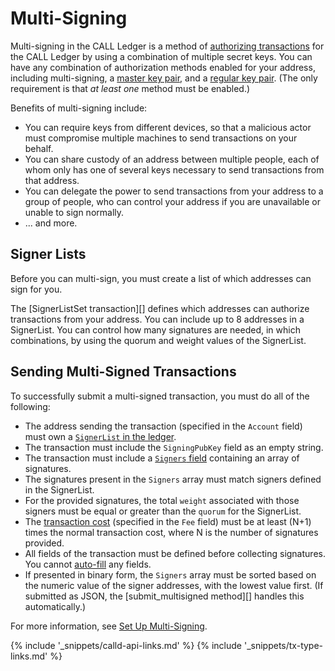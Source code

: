 # Multi-Signing

Multi-signing in the CALL Ledger is a method of [authorizing transactions](transaction-basics.html#authorizing-transactions) for the CALL Ledger by using a combination of multiple secret keys. You can have any combination of authorization methods enabled for your address, including multi-signing, a [master key pair](cryptographic-keys.html#master-key-pair), and a [regular key pair](cryptographic-keys.html#regular-key-pair). (The only requirement is that _at least one_ method must be enabled.)

Benefits of multi-signing include:

* You can require keys from different devices, so that a malicious actor must compromise multiple machines to send transactions on your behalf.
* You can share custody of an address between multiple people, each of whom only has one of several keys necessary to send transactions from that address.
* You can delegate the power to send transactions from your address to a group of people, who can control your address if you are unavailable or unable to sign normally.
* ... and more.

## Signer Lists

Before you can multi-sign, you must create a list of which addresses can sign for you.

The [SignerListSet transaction][] defines which addresses can authorize transactions from your address. You can include up to 8 addresses in a SignerList. You can control how many signatures are needed, in which combinations, by using the quorum and weight values of the SignerList.

## Sending Multi-Signed Transactions

To successfully submit a multi-signed transaction, you must do all of the following:

* The address sending the transaction (specified in the `Account` field) must own a [`SignerList` in the ledger](signerlist.html).
* The transaction must include the `SigningPubKey` field as an empty string.
* The transaction must include a [`Signers` field](transaction-common-fields.html#signers-field) containing an array of signatures.
* The signatures present in the `Signers` array must match signers defined in the SignerList.
* For the provided signatures, the total `weight` associated with those signers must be equal or greater than the `quorum` for the SignerList.
* The [transaction cost](transaction-cost.html) (specified in the `Fee` field) must be at least (N+1) times the normal transaction cost, where N is the number of signatures provided.
* All fields of the transaction must be defined before collecting signatures. You cannot [auto-fill](transaction-common-fields.html#auto-fillable-fields) any fields.
* If presented in binary form, the `Signers` array must be sorted based on the numeric value of the signer addresses, with the lowest value first. (If submitted as JSON, the [submit_multisigned method][] handles this automatically.)

For more information, see [Set Up Multi-Signing](set-up-multi-signing.html).


{% include '_snippets/calld-api-links.md' %}
{% include '_snippets/tx-type-links.md' %}
